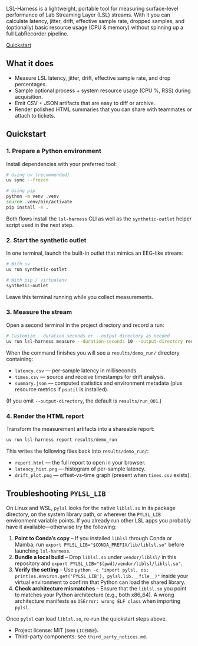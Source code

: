 LSL-Harness is a lightweight, portable tool for measuring surface-level performance of Lab Streaming Layer (LSL) streams. With it you can calculate latency, jitter, drift, effective sample rate, dropped samples, and (optionally) basic resource usage (CPU & memory) without spinning up a full LabRecorder pipeline.

[Quickstart](#quickstart)

## What it does

- Measure LSL latency, jitter, drift, effective sample rate, and drop percentages.
- Sample optional process + system resource usage (CPU %, RSS) during acquisition.
- Emit CSV + JSON artifacts that are easy to diff or archive.
- Render polished HTML summaries that you can share with teammates or attach to tickets.

## Quickstart

### 1. Prepare a Python environment

Install dependencies with your preferred tool:

```bash
# Using uv (recommended)
uv sync --frozen

# Using pip
python -m venv .venv
source .venv/bin/activate
pip install -e .
```

Both flows install the `lsl-harness` CLI as well as the `synthetic-outlet` helper script used in the next step.

### 2. Start the synthetic outlet

In one terminal, launch the built-in outlet that mimics an EEG-like stream:

```bash
# With uv
uv run synthetic-outlet

# With pip / virtualenv
synthetic-outlet
```

Leave this terminal running while you collect measurements.

### 3. Measure the stream

Open a second terminal in the project directory and record a run:

```bash
# Customize --duration-seconds or --output-directory as needed
uv run lsl-harness measure --duration-seconds 10 --output-directory results/demo_run
```

When the command finishes you will see a `results/demo_run/` directory containing:

- `latency.csv` — per-sample latency in milliseconds.
- `times.csv` — source and receive timestamps for drift analysis.
- `summary.json` — computed statistics and environment metadata (plus resource metrics if `psutil` is installed).

(If you omit `--output-directory`, the default is `results/run_001`.)

### 4. Render the HTML report

Transform the measurement artifacts into a shareable report:

```bash
uv run lsl-harness report results/demo_run
```

This writes the following files back into `results/demo_run/`:

- `report.html` — the full report to open in your browser.
- `latency_hist.png` — histogram of per-sample latency.
- `drift_plot.png` — offset-vs-time graph (present when `times.csv` exists).

## Troubleshooting `PYLSL_LIB`

On Linux and WSL, `pylsl` looks for the native `liblsl.so` in its package directory, on the system library path, or wherever the `PYLSL_LIB` environment variable points. If you already run other LSL apps you probably have it available—otherwise try the following:

1. **Point to Conda’s copy** – If you installed `liblsl` through Conda or Mamba, run `export PYLSL_LIB="$CONDA_PREFIX/lib/liblsl.so"` before launching `lsl-harness`.
2. **Bundle a local build** – Drop `liblsl.so` under `vendor/liblsl/` in this repository and `export PYLSL_LIB="$(pwd)/vendor/liblsl/liblsl.so"`.
3. **Verify the setting** – Use `python -c "import pylsl, os; print(os.environ.get('PYLSL_LIB'), pylsl.lib.__file__)"` inside your virtual environment to confirm that Python can load the shared library.
4. **Check architecture mismatches** – Ensure that the `liblsl.so` you point to matches your Python architecture (e.g., both x86_64). A wrong architecture manifests as `OSError: wrong ELF class` when importing `pylsl`.

Once `pylsl` can load `liblsl.so`, re-run the quickstart steps above.

- Project license: MIT (see `LICENSE`).
- Third-party components: see `third_party_notices.md`.
